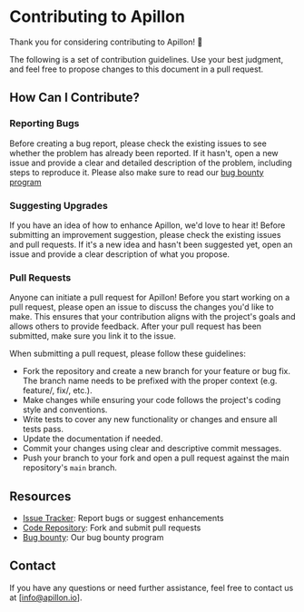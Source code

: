 # Contributing to Apillon

Thank you for considering contributing to Apillon! 🎉

The following is a set of contribution guidelines. Use your best judgment, and feel free to propose changes to this document in a pull request.

## How Can I Contribute?

### Reporting Bugs

Before creating a bug report, please check the existing issues to see whether the problem has already been reported. If it hasn't, open a new issue and provide a clear and detailed description of the problem, including steps to reproduce it. Please also make sure to read our [bug bounty program](./BUG_BOUNTY.md)

### Suggesting Upgrades

If you have an idea of how to enhance Apillon, we'd love to hear it! Before submitting an improvement suggestion, please check the existing issues and pull requests. If it's a new idea and hasn't been suggested yet, open an issue and provide a clear description of what you propose.

### Pull Requests

Anyone can initiate a pull request for Apillon! Before you start working on a pull request, please open an issue to discuss the changes you'd like to make. This ensures that your contribution aligns with the project's goals and allows others to provide feedback. After your pull request has been submitted, make sure you link it to the issue.

When submitting a pull request, please follow these guidelines:

- Fork the repository and create a new branch for your feature or bug fix. The branch name needs to be prefixed with the proper context (e.g. feature/, fix/, etc.).
- Make changes while ensuring your code follows the project's coding style and conventions.
- Write tests to cover any new functionality or changes and ensure all tests pass.
- Update the documentation if needed.
- Commit your changes using clear and descriptive commit messages.
- Push your branch to your fork and open a pull request against the main repository's `main` branch.

## Resources

- [Issue Tracker](https://github.com/Apillon/apillon-services/issues): Report bugs or suggest enhancements
- [Code Repository](https://github.com/Apillon/apillon-services): Fork and submit pull requests
- [Bug bounty](./BUG_BOUNTY.md): Our bug bounty program

## Contact

If you have any questions or need further assistance, feel free to contact us at [info@apillon.io].